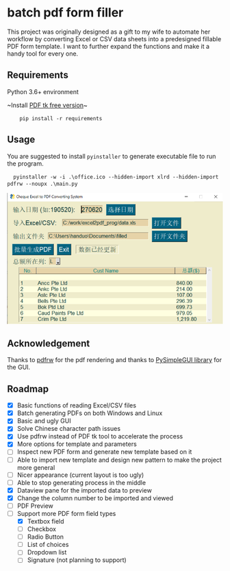 # batch pdf form filler

This project was originally designed as a gift to my wife to automate her workflow by converting Excel or CSV data sheets into a predesigned fillable PDF form template. I want to further expand the functions and make it a handy tool for every one.

## Requirements

Python 3.6+ environment

~Install [PDF tk free version](https://www.pdflabs.com/tools/pdftk-the-pdf-toolkit/)~

```shell
    pip install -r requirements
```

## Usage

You are suggested to install `pyinstaller` to generate executable file to run the program.

```shell
  pyinstaller -w -i .\office.ico --hidden-import xlrd --hidden-import pdfrw --noupx .\main.py
```

![Screenshot](./data/screenshot.png)

## Acknowledgement

Thanks to [pdfrw](https://github.com/pmaupin/pdfrw) for the pdf rendering and thanks to [PySimpleGUI library](https://pysimplegui.readthedocs.io/en/latest/) for the GUI.

## Roadmap

- [x] Basic functions of reading Excel/CSV files
- [x] Batch generating PDFs on both Windows and Linux
- [x] Basic and ugly GUI
- [x] Solve Chinese character path issues
- [x] Use pdfrw instead of PDF tk tool to accelerate the process
- [x] More options for template and parameters
- [ ] Inspect new PDF form and generate new template based on it
- [ ] Able to import new template and design new pattern to make the project more general
- [ ] Nicer appearance (current layout is too ugly)
- [ ] Able to stop generating process in the middle
- [x] Dataview pane for the imported data to preview
- [x] Change the column number to be imported and viewed
- [ ] PDF Preview
- [ ] Support more PDF form field types
  - [x] Textbox field
  - [ ] Checkbox
  - [ ] Radio Button
  - [ ] List of choices
  - [ ] Dropdown list
  - [ ] Signature (not planning to support)